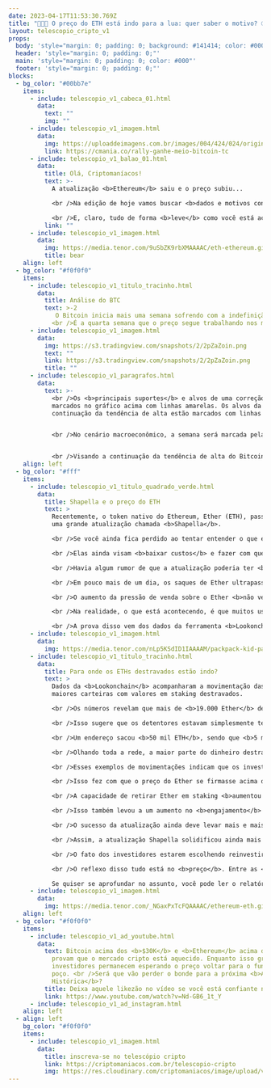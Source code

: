```yaml
---
date: 2023-04-17T11:53:30.769Z
title: "🚀🧑‍🚀 O preço do ETH está indo para a lua: quer saber o motivo? 🌕"
layout: telescopio_cripto_v1
props:
  body: 'style="margin: 0; padding: 0; background: #141414; color: #000"'
  header: 'style="margin: 0; padding: 0;"'
  main: 'style="margin: 0; padding: 0; color: #000"'
  footer: 'style="margin: 0; padding: 0;"'
blocks:
  - bg_color: "#00bb7e"
    items:
      - include: telescopio_v1_cabeca_01.html
        data:
          text: ""
          img: ""
      - include: telescopio_v1_imagem.html
        data:
          img: https://uploaddeimagens.com.br/images/004/424/024/original/image.png?1681136446
          link: https://cmania.co/rally-ganhe-meio-bitcoin-tc
      - include: telescopio_v1_balao_01.html
        data:
          title: Olá, Criptomaníacos!
          text: >-
            A atualização <b>Ethereum</b> saiu e o preço subiu...

            <br />Na edição de hoje vamos buscar <b>dados e motivos concretos</b> que justifiquem o aumento de valor do token nativo do projeto.

            <br />E, claro, tudo de forma <b>leve</b> como você está acostumado em nosso Telescópio Cripto!
          link: ""
      - include: telescopio_v1_imagem.html
        data:
          img: https://media.tenor.com/9uSbZK9rbXMAAAAC/eth-ethereum.gif
          title: bear
    align: left
  - bg_color: "#f0f0f0"
    items:
      - include: telescopio_v1_titulo_tracinho.html
        data:
          title: Análise do BTC
          text: >-2
             O Bitcoin inicia mais uma semana sofrendo com a indefinição de mercado. 
            <br />É a quarta semana que o preço segue trabalhando nos mesmos patamares entre os níveis de gatilho (linhas rosas), que vão ditar a direção do preço com um <b>rompimento</b>.
      - include: telescopio_v1_imagem.html
        data:
          img: https://s3.tradingview.com/snapshots/2/2pZaZoin.png
          text: ""
          link: https://s3.tradingview.com/snapshots/2/2pZaZoin.png
          title: ""
      - include: telescopio_v1_paragrafos.html
        data:
          text: >-
            <br />Os <b>principais suportes</b> e alvos de uma correção estão
            marcados no gráfico acima com linhas amarelas. Os alvos da
            continuação da tendência de alta estão marcados com linhas verdes. 


            <br />No cenário macroeconômico, a semana será marcada pela divulgação da inflação americana, o <b>CPI</b>, na quarta-feira às 09:30 da manhã. Esse indicador tem o poder de balançar os mercados, dependendo do seu contexto. 


            <br />Visando a continuação da tendência de alta do Bitcoin, o melhor cenário seria uma <b>inflação abaixo da expectativa</b>.
    align: left
  - bg_color: "#fff"
    items:
      - include: telescopio_v1_titulo_quadrado_verde.html
        data:
          title: Shapella e o preço do ETH
          text: >
            Recentemente, o token nativo do Ethereum, Ether (ETH), passou por
            uma grande atualização chamada <b>Shapella</b>.

            <br />Se você ainda fica perdido ao tentar entender o que essas atualizações significam, basta ter em mente que elas buscam <b>maior eficiência, escalabilidade, velocidade, segurança e estabilidade da rede</b>. 

            <br />Elas ainda visam <b>baixar custos</b> e fazer com que a blockchain seja atualizada de modo mais fácil no futuro.

            <br />Havia algum rumor de que a atualização poderia ter <b>impacto baixista</b> no mercado cripto, já que ela destrava, aos poucos, um <b>valor bilionário</b> que estava em staking. No entanto, os dados contam uma história diferente.

            <br />Em pouco mais de um dia, os saques de Ether ultrapassaram a marca de 1 milhão de tokens, mas a previsão dos preços caindo não se concretizou. Pelo contrário, <b>atingiram a sua máxima em 11 meses</b>.

            <br />O aumento da pressão de venda sobre o Ether <b>não veio</b>, e os investidores parecem não optar por liquidar suas posições por dólares ou stablecoins.

            <br />Na realidade, o que está acontecendo, é que muitos usuários estão preferindo <b>reinvestir</b> o Ether que retiraram ou enviá-lo para exchanges para aproveitar outras oportunidades de mercado, <b>em vez de vendê-lo</b>. 

            <br />A prova disso vem dos dados da ferramenta <b>Lookonchain</b>, como veremos a seguir.
      - include: telescopio_v1_imagem.html
        data:
          img: https://media.tenor.com/nLp5KSdID1IAAAAM/packpack-kid-party-time.gif
      - include: telescopio_v1_titulo_tracinho.html
        data:
          title: Para onde os ETHs destravados estão indo?
          text: >
            Dados da <b>Lookonchain</b> acompanharam a movimentação das 15
            maiores carteiras com valores em staking destravados. 

            <br />Os números revelam que mais de <b>19.000 Ether</b> de três carteiras foram retirados e rapidamente <b>reinvestidos</b> novamente em staking da própria Ethereum. 

            <br />Isso sugere que os detentores estavam simplesmente testando se o recurso de retirada funcionava corretamente.

            <br />Um endereço sacou <b>50 mil ETH</b>, sendo que <b>5 mil</b> foram realocados no serviço de staking da Huobi e o restante foi para uma carteira spot, <b>sem dar sinais de que haja o interesse de venda imediata</b>.

            <br />Olhando toda a rede, a maior parte do dinheiro destravado foi apenas de rendimentos, e não de todo o ETH em staking. Mais que isso, há um <b>fluxo maior de ETH entrando</b> que saindo desse processo.

            <br />Esses exemplos de movimentações indicam que os investidores não apenas estão confortáveis com o novo recurso, mas também têm <b>confiança</b> nas perspectivas de longo prazo do Ether, optando por manter suas posições dentro do ecossistema.

            <br />Isso fez com que o preço do Ether se firmasse acima da marca de <b>$2.000</b>, mostrando que o impulso otimista da atualização <b>Shapella</b> superou qualquer sentimento pessimista potencial no mercado.

            <br />A capacidade de retirar Ether em staking <b>aumentou a liquidez</b> geral do token, tornando-o mais atraente para uma ampla gama de investidores. 

            <br />Isso também levou a um aumento no <b>engajamento</b> e na atividade na blockchain Ethereum, como evidenciado pelo alto número de transações ocorrendo a cada poucos segundos.

            <br />O sucesso da atualização ainda deve levar mais e mais investidores a considerarem a participar do staking, fazendo-os <b>migrar de outros protocolos menos confiáveis</b>.

            <br />Assim, a atualização Shapella solidificou ainda mais a posição da Ethereum como uma plataforma <b>líder</b> de blockchain entre as alternativas ao BTC e aprimorou a proposta de valor do Ether.

            <br />O fato dos investidores estarem escolhendo reinvestir o Ether de volta no ecossistema Ethereum ou deixar novamente em staking fala muito sobre a confiança que eles têm nas <b>perspectivas de crescimento</b> da plataforma.

            <br />O reflexo disso tudo está no <b>preço</b>. Entre as <b>altcoins</b>, com certeza a Ethereum se destaca, não é?

            Se quiser se aprofundar no assunto, você pode ler o relatório que fizemos a pouco tempo ao <a href="https://lp.criptomaniacos.io/o-destrave-do-mercado-bilionario/" target="_blank">clicar aqui</a>.
      - include: telescopio_v1_imagem.html
        data:
          img: https://media.tenor.com/_NGaxPxTcFQAAAAC/ethereum-eth.gif
    align: left
  - bg_color: "#f0f0f0"
    items:
      - include: telescopio_v1_ad_youtube.html
        data:
          text: Bitcoin acima dos <b>$30K</b> e <b>Ethereum</b> acima dos <b>$2K</b>
            provam que o mercado cripto está aquecido. Enquanto isso grupos de
            investidores permanecem esperando o preço voltar para o fundo do
            poço. <br />Será que vão perder o bonde para a próxima <b>Alta
            Histórica</b>?
          title: Deixa aquele likezão no vídeo se você está confiante no BTC!
          link: https://www.youtube.com/watch?v=Nd-GB6_1t_Y
      - include: telescopio_v1_ad_instagram.html
    align: left
  - align: left
    bg_color: "#f0f0f0"
    items:
      - include: telescopio_v1_imagem.html
        data:
          title: inscreva-se no telescópio cripto
          link: https://criptomaniacos.com.br/telescopio-cripto
          img: https://res.cloudinary.com/criptomaniacos/image/upload/v1662133224/telescopio/inscreva-se-telescopio.png
---
```

